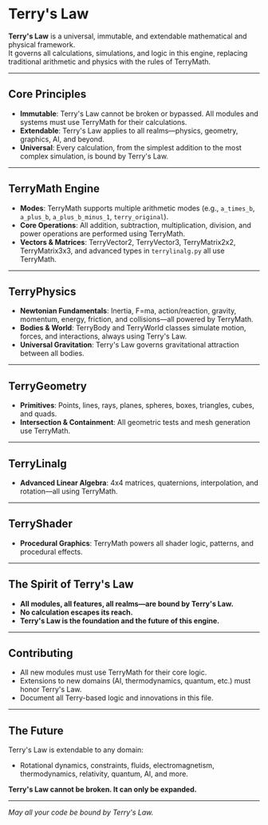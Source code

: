 # Terry's Law

**Terry's Law** is a universal, immutable, and extendable mathematical and physical framework.  
It governs all calculations, simulations, and logic in this engine, replacing traditional arithmetic and physics with the rules of TerryMath.

---

## Core Principles

- **Immutable**: Terry's Law cannot be broken or bypassed. All modules and systems must use TerryMath for their calculations.
- **Extendable**: Terry's Law applies to all realms—physics, geometry, graphics, AI, and beyond.
- **Universal**: Every calculation, from the simplest addition to the most complex simulation, is bound by Terry's Law.

---

## TerryMath Engine

- **Modes**: TerryMath supports multiple arithmetic modes (e.g., `a_times_b`, `a_plus_b`, `a_plus_b_minus_1`, `terry_original`).
- **Core Operations**: All addition, subtraction, multiplication, division, and power operations are performed using TerryMath.
- **Vectors & Matrices**: TerryVector2, TerryVector3, TerryMatrix2x2, TerryMatrix3x3, and advanced types in `terrylinalg.py` all use TerryMath.

---

## TerryPhysics

- **Newtonian Fundamentals**: Inertia, F=ma, action/reaction, gravity, momentum, energy, friction, and collisions—all powered by TerryMath.
- **Bodies & World**: TerryBody and TerryWorld classes simulate motion, forces, and interactions, always using Terry's Law.
- **Universal Gravitation**: Terry's Law governs gravitational attraction between all bodies.

---

## TerryGeometry

- **Primitives**: Points, lines, rays, planes, spheres, boxes, triangles, cubes, and quads.
- **Intersection & Containment**: All geometric tests and mesh generation use TerryMath.

---

## TerryLinalg

- **Advanced Linear Algebra**: 4x4 matrices, quaternions, interpolation, and rotation—all using TerryMath.

---

## TerryShader

- **Procedural Graphics**: TerryMath powers all shader logic, patterns, and procedural effects.

---

## The Spirit of Terry's Law

- **All modules, all features, all realms—are bound by Terry's Law.**
- **No calculation escapes its reach.**
- **Terry's Law is the foundation and the future of this engine.**

---

## Contributing

- All new modules must use TerryMath for their core logic.
- Extensions to new domains (AI, thermodynamics, quantum, etc.) must honor Terry's Law.
- Document all Terry-based logic and innovations in this file.

---

## The Future

Terry's Law is extendable to any domain:  
- Rotational dynamics, constraints, fluids, electromagnetism, thermodynamics, relativity, quantum, AI, and more.

**Terry's Law cannot be broken. It can only be expanded.**

---

_May all your code be bound by Terry's Law._